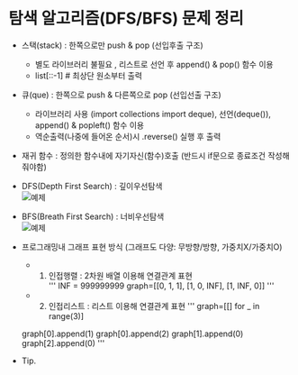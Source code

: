 # 탐색 알고리즘(DFS/BFS) 문제 정리

- 스택(stack) : 한쪽으로만 push & pop (선입후출 구조)
    - 별도 라이브러리 불필요 , 리스트로 선언 후 append() & pop() 함수 이용 
    - list[::-1] # 최상단 원소부터 출력
- 큐(que) : 한쪽으로 push & 다른쪽으로 pop (선입선출 구조)
    - 라이브러리 사용 (import collections import deque), 선언(deque()), append() & popleft() 함수 이용 
    - 역순출력(나중에 들어온 순서)시 .reverse() 실행 후 출력
- 재귀 함수 : 정의한 함수내에 자기자신(함수)호출 (반드시 if문으로 종료조건 작성해줘야함)

- DFS(Depth First Search) : 깊이우선탐색    
![예제](https://i.ibb.co/ZfGrLcy/IMG-764-A65-A40-C73-1.jpg)    
- BFS(Breath First Search) : 너비우선탐색   
![예제](https://i.ibb.co/T4jfvm9/IMG-AFA97-E85-AC54-1.jpg)    

- 프로그래밍내 그래프 표현 방식 (그래프도 다양: 무방향/방향, 가중치X/가중치O)
    - 1. 인접행렬 : 2차원 배열 이용해 연결관계 표현  
    '''
    INF = 999999999
    graph=[[0, 1, 1],
        [1, 0, INF],
        [1, INF, 0]]
    '''
    - 2. 인접리스트 : 리스트 이용해 연결관계 표현
    '''
    graph=[[] for _ in range(3)]

    graph[0].append(1)
    graph[0].append(2)
    graph[1].append(0)
    graph[2].append(0)
    '''
- Tip. 
